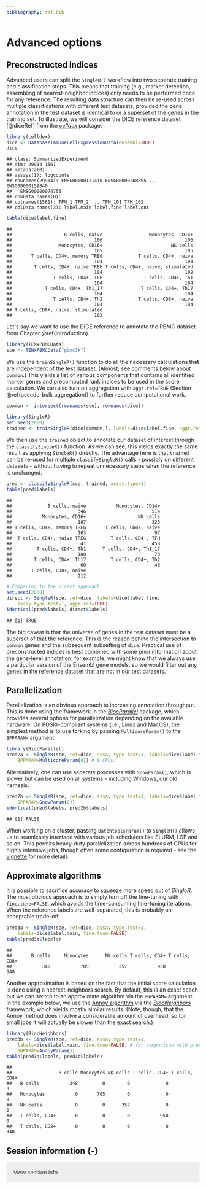 ```yaml
---
bibliography: ref.bib
---
```


# Advanced options

<script>
document.addEventListener("click", function (event) {
    if (event.target.classList.contains("aaron-collapse")) {
        event.target.classList.toggle("active");
        var content = event.target.nextElementSibling;
        if (content.style.display === "block") {
            content.style.display = "none";
        } else {
            content.style.display = "block";
        }
    }
})
</script>

<style>
.aaron-collapse {
  background-color: #eee;
  color: #444;
  cursor: pointer;
  padding: 18px;
  width: 100%;
  border: none;
  text-align: left;
  outline: none;
  font-size: 15px;
}

.aaron-content {
  padding: 0 18px;
  display: none;
  overflow: hidden;
  background-color: #f1f1f1;
}
</style>

## Preconstructed indices

Advanced users can split the `SingleR()` workflow into two separate training and classification steps.
This means that training (e.g., marker detection, assembling of nearest-neighbor indices) only needs to be performed once
for any reference.
The resulting data structure can then be re-used across multiple classifications with different test datasets, 
provided the gene annotation in the test dataset is identical to or a superset of the genes in the training set.
To illustrate, we will consider the DICE reference dataset [@diceRef] from the *[celldex](https://bioconductor.org/packages/3.12/celldex)* package.


```r
library(celldex)
dice <- DatabaseImmuneCellExpressionData(ensembl=TRUE)
dice
```

```
## class: SummarizedExperiment 
## dim: 29914 1561 
## metadata(0):
## assays(1): logcounts
## rownames(29914): ENSG00000121410 ENSG00000268895 ... ENSG00000159840
##   ENSG00000074755
## rowData names(0):
## colnames(1561): TPM_1 TPM_2 ... TPM_101 TPM_102
## colData names(3): label.main label.fine label.ont
```

```r
table(dice$label.fine)
```

```
## 
##                   B cells, naive                 Monocytes, CD14+ 
##                              106                              106 
##                 Monocytes, CD16+                         NK cells 
##                              105                              105 
##       T cells, CD4+, memory TREG             T cells, CD4+, naive 
##                              104                              103 
##        T cells, CD4+, naive TREG T cells, CD4+, naive, stimulated 
##                              104                              102 
##               T cells, CD4+, TFH               T cells, CD4+, Th1 
##                              104                              104 
##            T cells, CD4+, Th1_17              T cells, CD4+, Th17 
##                              104                              104 
##               T cells, CD4+, Th2             T cells, CD8+, naive 
##                              104                              104 
## T cells, CD8+, naive, stimulated 
##                              102
```

Let's say we want to use the DICE reference to annotate the PBMC dataset from Chapter \@ref(introduction).


```r
library(TENxPBMCData)
sce <- TENxPBMCData("pbmc3k")
```



We use the `trainSingleR()` function to do all the necessary calculations 
that are independent of the test dataset.
(Almost; see comments below about `common`.)
This yields a list of various components that contains all identified marker genes
and precomputed rank indices to be used in the score calculation.
We can also turn on aggregation with `aggr.ref=TRUE` (Section \@ref(pseudo-bulk aggregation))
to further reduce computational work.


```r
common <- intersect(rownames(sce), rownames(dice))

library(SingleR)
set.seed(2000)
trained <- trainSingleR(dice[common,], labels=dice$label.fine, aggr.ref=TRUE)
```

We then use the `trained` object to annotate our dataset of interest through the `classifySingleR()` function.
As we can see, this yields exactly the same result as applying `SingleR()` directly.
The advantage here is that `trained` can be re-used for multiple `classifySingleR()` calls - 
possibly on different datasets - without having to repeat unnecessary steps when the reference is unchanged.


```r
pred <- classifySingleR(sce, trained, assay.type=1)
table(pred$labels)
```

```
## 
##             B cells, naive           Monocytes, CD14+ 
##                        346                        514 
##           Monocytes, CD16+                   NK cells 
##                        187                        325 
## T cells, CD4+, memory TREG       T cells, CD4+, naive 
##                        163                         97 
##  T cells, CD4+, naive TREG         T cells, CD4+, TFH 
##                         41                        456 
##         T cells, CD4+, Th1      T cells, CD4+, Th1_17 
##                        180                         73 
##        T cells, CD4+, Th17         T cells, CD4+, Th2 
##                         60                         46 
##       T cells, CD8+, naive 
##                        212
```

```r
# Comparing to the direct approach.
set.seed(2000)
direct <- SingleR(sce, ref=dice, labels=dice$label.fine,
    assay.type.test=1, aggr.ref=TRUE)
identical(pred$labels, direct$labels)
```

```
## [1] TRUE
```



The big caveat is that the universe of genes in the test dataset must be a superset of that the reference.
This is the reason behind the intersection to `common` genes and the subsequent subsetting of `dice`.
Practical use of preconstructed indices is best combined with some prior information about the gene-level annotation;
for example, we might know that we always use a particular version of the Ensembl gene models,
so we would filter out any genes in the reference dataset that are not in our test datasets.

## Parallelization

Parallelization is an obvious approach to increasing annotation throughput.
This is done using the framework in the *[BiocParallel](https://bioconductor.org/packages/3.12/BiocParallel)* package, 
which provides several options for parallelization depending on the available hardware.
On POSIX-compliant systems (i.e., Linux and MacOS), the simplest method is to use forking 
by passing `MulticoreParam()` to the `BPPARAM=` argument:


```r
library(BiocParallel)
pred2a <- SingleR(sce, ref=dice, assay.type.test=1, labels=dice$label.fine,
    BPPARAM=MulticoreParam(8)) # 8 CPUs.
```

Alternatively, one can use separate processes with `SnowParam()`, 
which is slower but can be used on all systems - including Windows, our old nemesis.


```r
pred2b <- SingleR(sce, ref=dice, assay.type.test=1, labels=dice$label.fine,
    BPPARAM=SnowParam(8))
identical(pred$labels, pred2b$labels) 
```

```
## [1] FALSE
```



When working on a cluster, passing `BatchtoolsParam()` to `SingleR()` allows us to
seamlessly interface with various job schedulers like SLURM, LSF and so on.
This permits heavy-duty parallelization across hundreds of CPUs for highly intensive jobs,
though often some configuration is required - 
see the [vignette](https://bioconductor.org/packages/3.12/BiocParallel/vignettes/BiocParallel_BatchtoolsParam.pdf) for more details.

## Approximate algorithms

It is possible to sacrifice accuracy to squeeze more speed out of *[SingleR](https://bioconductor.org/packages/3.12/SingleR)*.
The most obvious approach is to simply turn off the fine-tuning with `fine.tune=FALSE`,
which avoids the time-consuming fine-tuning iterations.
When the reference labels are well-separated, this is probably an acceptable trade-off.


```r
pred3a <- SingleR(sce, ref=dice, assay.type.test=1, 
    labels=dice$label.main, fine.tune=FALSE)
table(pred3a$labels)
```

```
## 
##       B cells     Monocytes      NK cells T cells, CD4+ T cells, CD8+ 
##           348           705           357           950           340
```

Another approximation is based on the fact that the initial score calculation is done using a nearest-neighbors search.
By default, this is an exact seach but we can switch to an approximate algorithm via the `BNPARAM=` argument.
In the example below, we use the [Annoy algorithm](https://github.com/spotify/annoy) 
via the *[BiocNeighbors](https://bioconductor.org/packages/3.12/BiocNeighbors)* framework, which yields mostly similar results.
(Note, though, that the Annoy method does involve a considerable amount of overhead,
so for small jobs it will actually be slower than the exact search.)


```r
library(BiocNeighbors)
pred3b <- SingleR(sce, ref=dice, assay.type.test=1, 
    labels=dice$label.main, fine.tune=FALSE, # for comparison with pred3a.
    BNPARAM=AnnoyParam())
table(pred3a$labels, pred3b$labels)
```

```
##                
##                 B cells Monocytes NK cells T cells, CD4+ T cells, CD8+
##   B cells           348         0        0             0             0
##   Monocytes           0       705        0             0             0
##   NK cells            0         0      357             0             0
##   T cells, CD4+       0         0        0           950             0
##   T cells, CD8+       0         0        0             0           340
```



## Session information {-}

<button class="aaron-collapse">View session info</button>
<div class="aaron-content">
```
R version 4.0.0 Patched (2020-05-01 r78341)
Platform: x86_64-pc-linux-gnu (64-bit)
Running under: Ubuntu 18.04.4 LTS

Matrix products: default
BLAS:   /home/luna/Software/R/R-4-0-branch-dev/lib/libRblas.so
LAPACK: /home/luna/Software/R/R-4-0-branch-dev/lib/libRlapack.so

locale:
 [1] LC_CTYPE=en_US.UTF-8       LC_NUMERIC=C              
 [3] LC_TIME=en_US.UTF-8        LC_COLLATE=en_US.UTF-8    
 [5] LC_MONETARY=en_US.UTF-8    LC_MESSAGES=en_US.UTF-8   
 [7] LC_PAPER=en_US.UTF-8       LC_NAME=C                 
 [9] LC_ADDRESS=C               LC_TELEPHONE=C            
[11] LC_MEASUREMENT=en_US.UTF-8 LC_IDENTIFICATION=C       

attached base packages:
[1] parallel  stats4    stats     graphics  grDevices utils     datasets 
[8] methods   base     

other attached packages:
 [1] BiocNeighbors_1.7.0         BiocParallel_1.23.0        
 [3] TENxPBMCData_1.7.0          HDF5Array_1.17.1           
 [5] rhdf5_2.33.3                SingleCellExperiment_1.11.4
 [7] ensembldb_2.13.1            AnnotationFilter_1.13.0    
 [9] GenomicFeatures_1.41.0      AnnotationDbi_1.51.0       
[11] SingleR_1.3.6               celldex_0.99.0             
[13] SummarizedExperiment_1.19.5 DelayedArray_0.15.3        
[15] matrixStats_0.56.0          Matrix_1.2-18              
[17] Biobase_2.49.0              GenomicRanges_1.41.5       
[19] GenomeInfoDb_1.25.1         IRanges_2.23.9             
[21] S4Vectors_0.27.12           BiocGenerics_0.35.4        
[23] BiocStyle_2.17.0            rebook_0.99.0              

loaded via a namespace (and not attached):
 [1] ProtGenerics_1.21.0           bitops_1.0-6                 
 [3] bit64_0.9-7                   progress_1.2.2               
 [5] httr_1.4.1                    tools_4.0.0                  
 [7] R6_2.4.1                      irlba_2.3.3                  
 [9] lazyeval_0.2.2                DBI_1.1.0                    
[11] rhdf5filters_1.1.0            tidyselect_1.1.0             
[13] prettyunits_1.1.1             processx_3.4.2               
[15] bit_1.1-15.2                  curl_4.3                     
[17] compiler_4.0.0                graph_1.67.1                 
[19] rtracklayer_1.49.3            bookdown_0.19                
[21] callr_3.4.3                   askpass_1.1                  
[23] rappdirs_0.3.1                Rsamtools_2.5.1              
[25] stringr_1.4.0                 digest_0.6.25                
[27] rmarkdown_2.2                 XVector_0.29.2               
[29] pkgconfig_2.0.3               htmltools_0.4.0              
[31] dbplyr_1.4.4                  fastmap_1.0.1                
[33] rlang_0.4.6                   RSQLite_2.2.0                
[35] shiny_1.4.0.2                 DelayedMatrixStats_1.11.0    
[37] generics_0.0.2                dplyr_1.0.0                  
[39] RCurl_1.98-1.2                magrittr_1.5                 
[41] BiocSingular_1.5.0            GenomeInfoDbData_1.2.3       
[43] Rhdf5lib_1.11.2               Rcpp_1.0.4.6                 
[45] lifecycle_0.2.0               stringi_1.4.6                
[47] yaml_2.2.1                    zlibbioc_1.35.0              
[49] BiocFileCache_1.13.0          AnnotationHub_2.21.0         
[51] grid_4.0.0                    blob_1.2.1                   
[53] promises_1.1.1                ExperimentHub_1.15.0         
[55] crayon_1.3.4                  lattice_0.20-41              
[57] Biostrings_2.57.2             hms_0.5.3                    
[59] CodeDepends_0.6.5             knitr_1.28                   
[61] ps_1.3.3                      pillar_1.4.4                 
[63] codetools_0.2-16              biomaRt_2.45.0               
[65] XML_3.99-0.3                  glue_1.4.1                   
[67] BiocVersion_3.12.0            evaluate_0.14                
[69] BiocManager_1.30.10           vctrs_0.3.1                  
[71] httpuv_1.5.4                  openssl_1.4.1                
[73] purrr_0.3.4                   assertthat_0.2.1             
[75] xfun_0.14                     rsvd_1.0.3                   
[77] mime_0.9                      xtable_1.8-4                 
[79] later_1.1.0.1                 snow_0.4-3                   
[81] tibble_3.0.1                  GenomicAlignments_1.25.3     
[83] memoise_1.1.0                 ellipsis_0.3.1               
[85] interactiveDisplayBase_1.27.5
```
</div>
